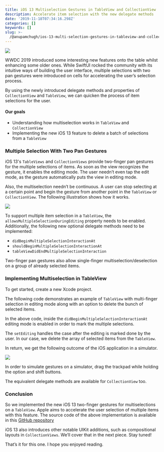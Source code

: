 ```yaml
---
title: iOS 13 Multiselection Gestures in TableView and CollectionView
description: Accelerate item selection with the new delegate methods
date: '2019-11-18T07:34:16.298Z'
categories: []
keywords: []
slug: >-
  /@anupamchugh/ios-13-multi-selection-gestures-in-tableview-and-collectionview-619d515eef16
---
```


![](/Users/anupamchugh/Downloads/medium-export-a4b48d5fe977f1f289836fecb566e574d085c11debefe6da1b475ac0c8622324/posts/md_1703150257140/img/1__I8ChgT4jW68Wg2HjDGf8KQ.jpeg)

WWDC 2019 introduced some interesting new features onto the table whilst enhancing some older ones. While SwiftUI rocked the community with its intuitive ways of building the user interface, multiple selections with two pan gestures were introduced on cells for accelerating the user’s selection process.

By using the newly introduced delegate methods and properties of `CollectionView` and `TableView`, we can quicken the process of item selections for the user.

#### Our goals

*   Understanding how multiselection works in `TableView` and `CollectionView`
*   Implementing the new iOS 13 feature to delete a batch of selections from a `TableView`

### Multiple Selection With Two Pan Gestures

iOS 13's `TableViews` and `CollectionViews` provide two-finger pan gestures for the multiple selections of items. As soon as the view recognizes the gesture, it enables the editing mode. The user needn’t even tap the edit mode, as the gesture automatically puts the view in editing mode.

Also, the multiselection needn’t be continuous. A user can stop selecting at a certain point and begin the gesture from another point in the `TableView` or `CollectionView`. The following illustration shows how it works.

![](/Users/anupamchugh/Downloads/medium-export-a4b48d5fe977f1f289836fecb566e574d085c11debefe6da1b475ac0c8622324/posts/md_1703150257140/img/1__F__zPVDMEgx7RNizQt1oT6A.png)

To support multiple item selection in a `TableView`, the `allowsMultipleSelectionDuringEditing` property needs to be enabled. Additionally, the following new optional delegate methods need to be implemented:

*   `didBeginMultipleSelectionInteractionAt`
*   `shouldBeginMultipleSelectionInteractionAt`
*   `tableViewDidEndMultipleSelectionInteraction`

Two-finger pan gestures also allow single-finger multiselection/deselection on a group of already selected items.

### Implementing Multiselection in TableView

To get started, create a new Xcode project.

The following code demonstrates an example of `TableView` with multi-finger selection in editing mode along with an option to delete the bunch of selected items.

In the above code, inside the `didBeginMultipleSelectionInteractionAt` editing mode is enabled in order to mark the multiple selections.

The `setEditing` handles the case after the editing is marked done by the user. In our case, we delete the array of selected items from the `TableView`.

In return, we get the following outcome of the iOS application in a simulator.

![](/Users/anupamchugh/Downloads/medium-export-a4b48d5fe977f1f289836fecb566e574d085c11debefe6da1b475ac0c8622324/posts/md_1703150257140/img/1____2KQzTFzt1cinwuybNTl9g.gif)

In order to simulate gestures on a simulator, drag the trackpad while holding the option and shift buttons.

The equivalent delegate methods are available for `CollectionView` too.

### Conclusion

So we implemented the new iOS 13 two-finger gestures for multiselections on a `TableView`. Apple aims to accelerate the user selection of multiple items with this feature. The source code of the above implementation is available in this [GitHub repository](https://github.com/anupamchugh/iowncode/tree/master/iOS13TableViewAndCollectionView)

iOS 13 also introduces other notable UIKit additions, such as compositional layouts in `CollectionViews`. We’ll cover that in the next piece. Stay tuned!

That’s it for this one. I hope you enjoyed reading.